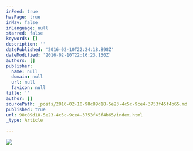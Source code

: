 ```yaml
---
inFeed: true
hasPage: true
inNav: false
inLanguage: null
starred: false
keywords: []
description: ''
datePublished: '2016-02-10T22:24:18.898Z'
dateModified: '2016-02-10T22:16:23.130Z'
authors: []
publisher:
  name: null
  domain: null
  url: null
  favicon: null
title: ''
author: []
sourcePath: _posts/2016-02-10-98c89d18-5e23-4c5c-9ce4-3753f45f4b65.md
published: true
url: 98c89d18-5e23-4c5c-9ce4-3753f45f4b65/index.html
_type: Article

---
```

![](https://the-grid-user-content.s3-us-west-2.amazonaws.com/078c5887-ba58-406c-976a-fbffec478fbb.jpg)